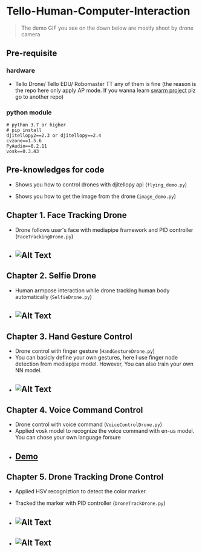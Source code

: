 # Tello-Human-Computer-Interaction
>The demo GIF you see on the down below are mostly shoot by drone camera

## Pre-requisite

### hardware
* Tello Drone/ Tello EDU/ Robomaster TT any of them is fine (the reason is the repo here only apply AP mode. If you wanna learn [swarm project]() plz go to another repo)

### python module
```
# python 3.7 or higher
# pip install
djitellopy2==2.3 or djitellopy==2.4
cvzone==1.5.6
PyAudio==0.2.11
vosk==0.3.43
```
## Pre-knowledges for code
* Shows you how to control drones with djitellopy api (`flying_demo.py`)

* Shows you how to get the image from the drone (`image_demo.py`)

## Chapter 1. Face Tracking Drone
* Drone follows user's face with mediapipe framework and PID controller (`FaceTrackingDrone.py`)
* ## ![Alt Text](https://media.giphy.com/media/Xk6Yj8LhScHJOyzdYq/giphy.gif)
## Chapter 2. Selfie Drone
* Human armpose interaction while drone tracking human body automatically (`SelfieDrone.py`)
* ## ![Alt Text](https://media.giphy.com/media/4kmzzzdDzIydQY3Xkm/giphy-downsized.gif)
## Chapter 3. Hand Gesture Control
* Drone control with finger gesture (`HandGestureDrone.py`)
* You can basicly define your own gestures, here I use finger node detection from mediapipe model. However, You can also train your own NN model.
* ## ![Alt Text](https://media.giphy.com/media/vd3AIxSkZ17tIwMN3a/giphy-downsized.gif)
## Chapter 4. Voice Command Control
* Drone control with voice command (`VoiceControlDrone.py`)
* Applied vosk model to recognize the voice command with en-us model. You can chose your own language forsure
* ## [Demo](https://drive.google.com/file/d/1aFfdLqqMBPBpYO7S0scrgZGfiFBR6_Xl/view?usp=share_link)
## Chapter 5.   Drone Tracking Drone Control
* Applied HSV recogniztion to detect the color marker.
* Tracked the marker with PID controller (`DroneTrackDrone.py`)
* ## ![Alt Text](https://media.giphy.com/media/RSqhVEIsTpisBJ3E1N/giphy-downsized.gif)

* ## ![Alt Text](https://media.giphy.com/media/x43hEFaOaxsUrO4fmC/giphy-downsized.gif)

